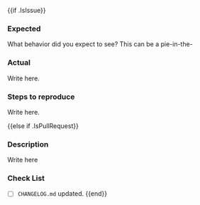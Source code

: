 {{if .IsIssue}}

<!-- Thanks for opening an issue! -->

### Expected

What behavior did you expect to see?
This can be a pie-in-the-

### Actual

Write here.

### Steps to reproduce

Write here.

{{else if .IsPullRequest}}
### Description

Write here

### Check List

- [ ] `CHANGELOG.md` updated.
{{end}}
